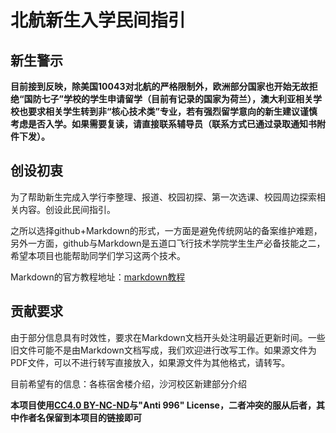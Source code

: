 # 北航新生入学民间指引

## 新生警示
**目前接到反映，除美国10043对北航的严格限制外，欧洲部分国家也开始无故拒绝“国防七子”学校的学生申请留学（目前有记录的国家为荷兰），澳大利亚相关学校也要求相关学生转到非“核心技术类”专业，若有强烈留学意向的新生建议谨慎考虑是否入学。如果需要复读，请直接联系辅导员（联系方式已通过录取通知书附件下发）。**

## 创设初衷

为了帮助新生完成入学行李整理、报道、校园初探、第一次选课、校园周边探索相关内容。创设此民间指引。

之所以选择github+Markdown的形式，一方面是避免传统网站的备案维护难题，另外一方面，github与Markdown是五道口飞行技术学院学生生产必备技能之二，希望本项目也能帮助同学们学习这两个技术。

Markdown的官方教程地址：[markdown教程](https://markdown.com.cn/)

## 贡献要求

由于部分信息具有时效性，要求在Markdown文档开头处注明最近更新时间。一些旧文件可能不是由Markdown文档写成，我们欢迎进行改写工作。如果源文件为PDF文件，可以不进行转写直接放入，如果源文件为其他格式，请转写。

目前希望有的信息：各栋宿舍楼介绍，沙河校区新建部分介绍

**本项目使用[CC4.0 BY-NC-ND](https://creativecommons.org/licenses/by-nc-nd/4.0/)与"Anti 996" License，二者冲突的服从后者，其中作者名保留到本项目的链接即可**
